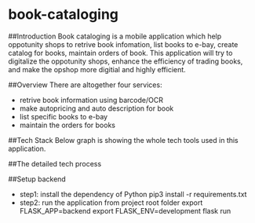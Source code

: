 # book-cataloging

##Introduction
Book cataloging is a mobile application which help oppotunity shops to retrive book infomation, list books to e-bay, create catalog for books, maintain orders of book. This application will try to digitalize the oppotunity shops, enhance the efficiency of trading books, and make the opshop more digitial and highly efficient.

##Overview
There are altogether four services:
* retrive book information using barcode/OCR
* make autopricing and auto description for book
* list specific books to e-bay
* maintain the orders for books

##Tech Stack
Below graph is showing the whole tech tools used in this application.

##The detailed tech process

##Setup backend
* step1: install the dependency of Python
pip3 install -r requirements.txt
* step2: run the application from project root folder
export FLASK_APP=backend
export FLASK_ENV=development
flask run

